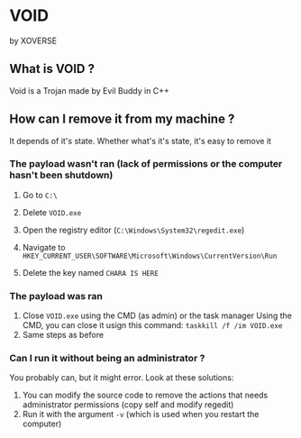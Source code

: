 # VOID

by XOVERSE

## What is VOID ?

Void is a Trojan made by Evil Buddy in C++

## How can I remove it from my machine ?

It depends of it's state. Whether what's it's state, it's easy to remove it

### The payload wasn't ran (lack of permissions or the computer hasn't been shutdown)

1. Go to `C:\`

2. Delete `VOID.exe`

3. Open the registry editor (`C:\Windows\System32\regedit.exe`)

4. Navigate to `HKEY_CURRENT_USER\SOFTWARE\Microsoft\Windows\CurrentVersion\Run`

5. Delete the key named `CHARA IS HERE`

### The payload was ran

1. Close `VOID.exe` using the CMD (as admin) or the task manager
	Using the CMD, you can close it usign this command: `taskkill /f /im VOID.exe`
2. Same steps as before

### Can I run it without being an administrator ?

You probably can, but it might error. Look at these solutions:
1. You can modify the source code to remove the actions that needs administrator permissions (copy self and modify regedit)
2. Run it with the argument `-v` (which is used when you restart the computer)